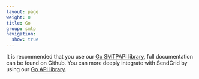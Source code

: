 ```yaml
---
layout: page
weight: 0
title: Go
group: smtp
navigation:
  show: true
---
```

<call-out>

It is recommended that you use our [Go SMTPAPI library](https://github.com/sendgrid/smtpapi-go), full documentation can be found on Github. You can more deeply integrate with SendGrid by using our [Go API library](https://github.com/sendgrid/sendgrid-go).

</call-out>
